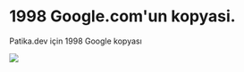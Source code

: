 # 1998 Google.com'un kopyasi.

Patika.dev için 1998 Google kopyası

![](https://i.imgur.com/KO1yaTd.png)
